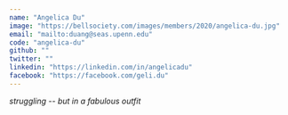 ```yaml
---
name: "Angelica Du"
image: "https://bellsociety.com/images/members/2020/angelica-du.jpg"
email: "mailto:duang@seas.upenn.edu"
code: "angelica-du"
github: ""
twitter: ""
linkedin: "https://linkedin.com/in/angelicadu"
facebook: "https://facebook.com/geli.du"
---
```

*struggling -- but in a fabulous outfit*